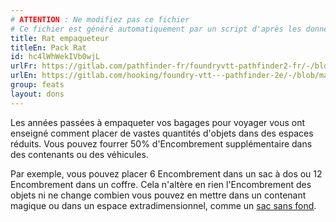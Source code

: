 ```yaml
---
# ATTENTION : Ne modifiez pas ce fichier
# Ce fichier est généré automatiquement par un script d'après les données du module Foundry VTT officiel et de sa traduction
title: Rat empaqueteur
titleEn: Pack Rat
id: hc4lWhWekIVb0wjL
urlFr: https://gitlab.com/pathfinder-fr/foundryvtt-pathfinder2-fr/-/blob/master/data/feats/hc4lWhWekIVb0wjL.htm
urlEn: https://gitlab.com/hooking/foundry-vtt---pathfinder-2e/-/blob/master/packs/data/feats.db/pack-rat.json
group: feats
layout: dons
---
```

Les années passées à empaqueter vos bagages pour voyager vous ont enseigné comment placer de vastes quantités d'objets dans des espaces réduits. Vous pouvez fourrer 50% d'Encombrement supplémentaire dans des contenants ou des véhicules.

Par exemple, vous pouvez placer 6 Encombrement dans un sac à dos ou 12 Encombrement dans un coffre. Cela n'altère en rien l'Encombrement des objets ni ne change combien vous pouvez en mettre dans un contenant magique ou dans un espace extradimensionnel, comme un [sac sans fond](../equipment/sac-sans-fond-type1.md).


